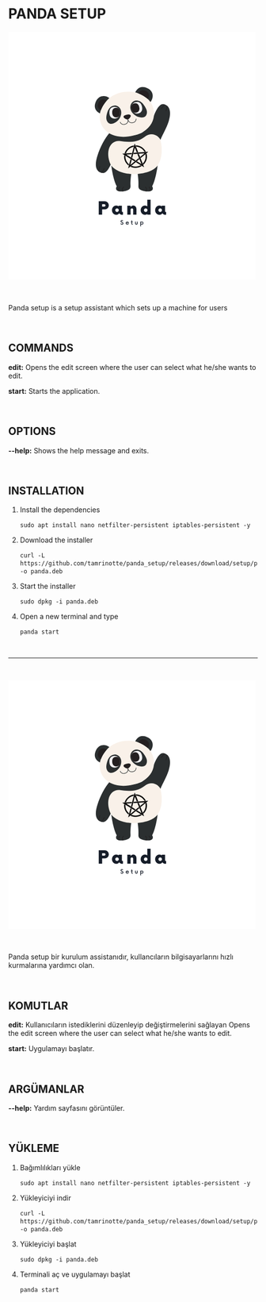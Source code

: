 # PANDA SETUP

![PandaSetupLogo](https://raw.githubusercontent.com/tamrinotte/panda/main/app_images/panda_setup.png)

<br>

 Panda setup is a setup assistant which sets up a machine for users
 
 <br>
 
 ## COMMANDS

__edit:__ Opens the edit screen where the user can select what he/she wants to edit.

__start:__ Starts the application.

<br>

## OPTIONS

__--help:__ Shows the help message and exits.

<br>

## INSTALLATION

1) Install the dependencies
	
       sudo apt install nano netfilter-persistent iptables-persistent -y

2) Download the installer
	
       curl -L https://github.com/tamrinotte/panda_setup/releases/download/setup/panda.deb -o panda.deb

3) Start the installer

       sudo dpkg -i panda.deb

4) Open a new terminal and type

       panda start

<br>

---

<br>

![PandaSetupLogo](https://raw.githubusercontent.com/tamrinotte/panda/main/app_images/panda_setup.png)

<br>

Panda setup bir kurulum assistanıdır, kullancıların bilgisayarlarını hızlı kurmalarına yardımcı olan.
 
 <br>
 
 ## KOMUTLAR

__edit:__ Kullanıcıların istediklerini düzenleyip değiştirmelerini sağlayan Opens the edit screen where the user can select what he/she wants to edit.

__start:__ Uygulamayı başlatır.

<br>

## ARGÜMANLAR

__--help:__ Yardım sayfasını görüntüler.

<br>

## YÜKLEME

1) Bağımlılıkları yükle
	
       sudo apt install nano netfilter-persistent iptables-persistent -y

2) Yükleyiciyi indir
	
       curl -L https://github.com/tamrinotte/panda_setup/releases/download/setup/panda.deb -o panda.deb

3) Yükleyiciyi başlat

       sudo dpkg -i panda.deb

4) Terminali aç ve uygulamayı başlat

       panda start

<br>